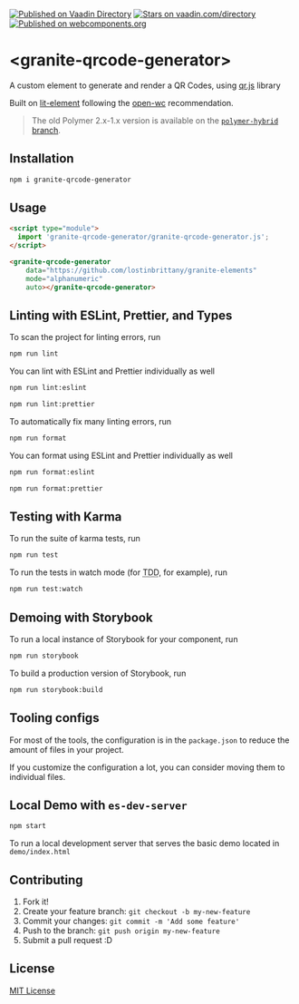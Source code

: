 [![Published on Vaadin  Directory](https://img.shields.io/badge/Vaadin%20Directory-published-00b4f0.svg)](https://vaadin.com/directory/component/LostInBrittanygranite-qrcode-generator)
[![Stars on vaadin.com/directory](https://img.shields.io/vaadin-directory/star/LostInBrittanygranite-qrcode-generator.svg)](https://vaadin.com/directory/component/LostInBrittanygranite-qrcode-generator)
[![Published on webcomponents.org](https://img.shields.io/badge/webcomponents.org-published-blue.svg)](https://www.webcomponents.org/element/LostInBrittany/granite-qrcode-generator)

# \<granite-qrcode-generator>

A custom element to generate and render a QR Codes, using [qr.js](https://github.com/lifthrasiir/qr.js) library

Built on [lit-element](https://github.com/Polymer/lit-element) following the [open-wc](https://github.com/open-wc/open-wc) recommendation.

> The old Polymer 2.x-1.x version is available on the [`polymer-hybrid` branch](https://github.com/LostInBrittany/granite-qrcode-generator/tree/polymer-hybrid).

## Installation
```bash
npm i granite-qrcode-generator
```

## Usage
```html
<script type="module">
  import 'granite-qrcode-generator/granite-qrcode-generator.js';
</script>

<granite-qrcode-generator 
    data="https://github.com/lostinbrittany/granite-elements"
    mode="alphanumeric"
    auto></granite-qrcode-generator>
```

## Linting with ESLint, Prettier, and Types
To scan the project for linting errors, run
```bash
npm run lint
```

You can lint with ESLint and Prettier individually as well
```bash
npm run lint:eslint
```
```bash
npm run lint:prettier
```

To automatically fix many linting errors, run
```bash
npm run format
```

You can format using ESLint and Prettier individually as well
```bash
npm run format:eslint
```
```bash
npm run format:prettier
```

## Testing with Karma
To run the suite of karma tests, run
```bash
npm run test
```

To run the tests in watch mode (for <abbr title="test driven development">TDD</abbr>, for example), run

```bash
npm run test:watch
```

## Demoing with Storybook
To run a local instance of Storybook for your component, run
```bash
npm run storybook
```

To build a production version of Storybook, run
```bash
npm run storybook:build
```


## Tooling configs

For most of the tools, the configuration is in the `package.json` to reduce the amount of files in your project.

If you customize the configuration a lot, you can consider moving them to individual files.

## Local Demo with `es-dev-server`
```bash
npm start
```
To run a local development server that serves the basic demo located in `demo/index.html`




## Contributing

1. Fork it!
2. Create your feature branch: `git checkout -b my-new-feature`
3. Commit your changes: `git commit -m 'Add some feature'`
4. Push to the branch: `git push origin my-new-feature`
5. Submit a pull request :D

## License

[MIT License](http://opensource.org/licenses/MIT)